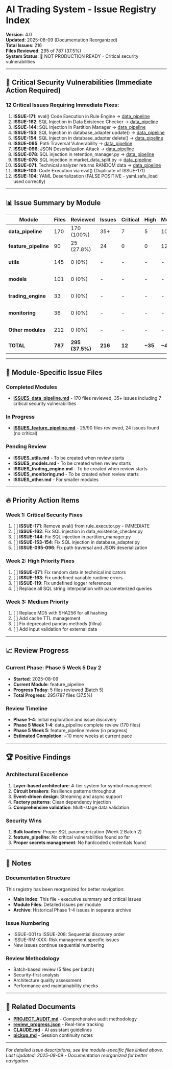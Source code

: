 # AI Trading System - Issue Registry Index

**Version**: 4.0  
**Updated**: 2025-08-09 (Documentation Reorganized)  
**Total Issues**: 216  
**Files Reviewed**: 295 of 787 (37.5%)  
**System Status**: 🔴 NOT PRODUCTION READY - Critical security vulnerabilities

---

## 🚨 Critical Security Vulnerabilities (Immediate Action Required)

### 12 Critical Issues Requiring Immediate Fixes:

1. **ISSUE-171**: eval() Code Execution in Rule Engine → [data_pipeline](ISSUES_data_pipeline.md#issue-171-eval-code-execution-in-rule-engine)
2. **ISSUE-162**: SQL Injection in Data Existence Checker → [data_pipeline](ISSUES_data_pipeline.md#issue-162-sql-injection-in-data-existence-checker)
3. **ISSUE-144**: SQL Injection in Partition Manager → [data_pipeline](ISSUES_data_pipeline.md#issue-144-sql-injection-in-partition-manager)
4. **ISSUE-153**: SQL Injection in database_adapter update() → [data_pipeline](ISSUES_data_pipeline.md#issue-153-sql-injection-in-databaseadapterpy-update)
5. **ISSUE-154**: SQL Injection in database_adapter delete() → [data_pipeline](ISSUES_data_pipeline.md#issue-154-sql-injection-in-databaseadapterpy-delete)
6. **ISSUE-095**: Path Traversal Vulnerability → [data_pipeline](ISSUES_data_pipeline.md#issue-095-path-traversal-vulnerability)
7. **ISSUE-096**: JSON Deserialization Attack → [data_pipeline](ISSUES_data_pipeline.md#issue-096-json-deserialization-attack)
8. **ISSUE-078**: SQL injection in retention_manager.py → [data_pipeline](ISSUES_data_pipeline.md#issue-078-sql-injection-in-retention-managerpy)
9. **ISSUE-076**: SQL injection in market_data_split.py → [data_pipeline](ISSUES_data_pipeline.md#issue-076-sql-injection-in-market-data-splitpy)
10. **ISSUE-071**: Technical analyzer returns RANDOM data → [data_pipeline](ISSUES_data_pipeline.md#issue-071-technical-analyzer-returns-random-data)
11. **ISSUE-103**: Code Execution via eval() (Duplicate of ISSUE-171)
12. **ISSUE-104**: YAML Deserialization (FALSE POSITIVE - yaml.safe_load used correctly)

---

## 📊 Issue Summary by Module

| Module | Files | Reviewed | Issues | Critical | High | Medium | Low | Status |
|--------|-------|----------|--------|----------|------|--------|-----|--------|
| **data_pipeline** | 170 | 170 (100%) | 35+ | 7 | 5 | 10 | 13+ | ✅ COMPLETE |
| **feature_pipeline** | 90 | 25 (27.8%) | 24 | 0 | 0 | 12 | 12 | 🔄 IN PROGRESS |
| **utils** | 145 | 0 (0%) | - | - | - | - | - | ⏳ PENDING |
| **models** | 101 | 0 (0%) | - | - | - | - | - | ⏳ PENDING |
| **trading_engine** | 33 | 0 (0%) | - | - | - | - | - | ⏳ PENDING |
| **monitoring** | 36 | 0 (0%) | - | - | - | - | - | ⏳ PENDING |
| **Other modules** | 212 | 0 (0%) | - | - | - | - | - | ⏳ PENDING |
| **TOTAL** | **787** | **295 (37.5%)** | **216** | **12** | **~35** | **~45** | **~124** | - |

---

## 📁 Module-Specific Issue Files

### Completed Modules
- **[ISSUES_data_pipeline.md](ISSUES_data_pipeline.md)** - 170 files reviewed, 35+ issues including 7 critical security vulnerabilities

### In Progress
- **[ISSUES_feature_pipeline.md](ISSUES_feature_pipeline.md)** - 25/90 files reviewed, 24 issues found (no critical)

### Pending Review
- **ISSUES_utils.md** - To be created when review starts
- **ISSUES_models.md** - To be created when review starts
- **ISSUES_trading_engine.md** - To be created when review starts
- **ISSUES_monitoring.md** - To be created when review starts
- **ISSUES_other.md** - For smaller modules

---

## 🔥 Priority Action Items

### Week 1: Critical Security Fixes
1. [ ] **ISSUE-171**: Remove eval() from rule_executor.py - IMMEDIATE
2. [ ] **ISSUE-162**: Fix SQL injection in data_existence_checker.py
3. [ ] **ISSUE-144**: Fix SQL injection in partition_manager.py
4. [ ] **ISSUE-153-154**: Fix SQL injection in database_adapter.py
5. [ ] **ISSUE-095-096**: Fix path traversal and JSON deserialization

### Week 2: High Priority Fixes
1. [ ] **ISSUE-071**: Fix random data in technical indicators
2. [ ] **ISSUE-163**: Fix undefined variable runtime errors
3. [ ] **ISSUE-119**: Fix undefined logger references
4. [ ] Replace all SQL string interpolation with parameterized queries

### Week 3: Medium Priority
1. [ ] Replace MD5 with SHA256 for all hashing
2. [ ] Add cache TTL management
3. [ ] Fix deprecated pandas methods (fillna)
4. [ ] Add input validation for external data

---

## 📈 Review Progress

### Current Phase: Phase 5 Week 5 Day 2
- **Started**: 2025-08-09
- **Current Module**: feature_pipeline
- **Progress Today**: 5 files reviewed (Batch 5)
- **Total Progress**: 295/787 files (37.5%)

### Review Timeline
- **Phase 1-4**: Initial exploration and issue discovery
- **Phase 5 Week 1-4**: data_pipeline complete review (170 files)
- **Phase 5 Week 5**: feature_pipeline review (in progress)
- **Estimated Completion**: ~10 more weeks at current pace

---

## 🏆 Positive Findings

### Architectural Excellence
1. **Layer-based architecture**: 4-tier system for symbol management
2. **Circuit breakers**: Resilience patterns throughout
3. **Event-driven design**: Streaming and async support
4. **Factory patterns**: Clean dependency injection
5. **Comprehensive validation**: Multi-stage data validation

### Security Wins
1. **Bulk loaders**: Proper SQL parameterization (Week 2 Batch 2)
2. **feature_pipeline**: No critical vulnerabilities found so far
3. **Proper secrets management**: No hardcoded credentials found

---

## 📝 Notes

### Documentation Structure
This registry has been reorganized for better navigation:
- **Main Index**: This file - executive summary and critical issues
- **Module Files**: Detailed issues per module
- **Archive**: Historical Phase 1-4 issues in separate archive

### Issue Numbering
- ISSUE-001 to ISSUE-208: Sequential discovery order
- ISSUE-RM-XXX: Risk management specific issues
- New issues continue sequential numbering

### Review Methodology
- Batch-based review (5 files per batch)
- Security-first analysis
- Architecture quality assessment
- Performance and maintainability checks

---

## 🔗 Related Documents

- **[PROJECT_AUDIT.md](PROJECT_AUDIT.md)** - Comprehensive audit methodology
- **[review_progress.json](review_progress.json)** - Real-time tracking
- **[CLAUDE.md](CLAUDE.md)** - AI assistant guidelines
- **[pickup.md](pickup.md)** - Session continuity notes

---

*For detailed issue descriptions, see the module-specific files linked above.*
*Last Updated: 2025-08-09 - Documentation reorganized for better navigation*